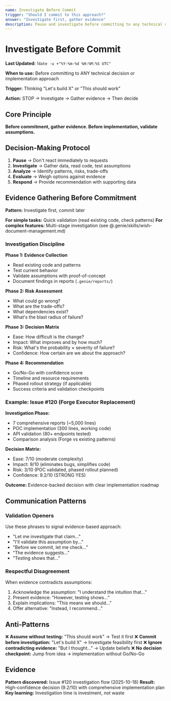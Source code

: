 ```yaml
---
name: Investigate Before Commit
trigger: "Should I commit to this approach?"
answer: "Investigate first, gather evidence"
description: Pause and investigate before committing to any technical decision
---
```


# Investigate Before Commit

**Last Updated:** !`date -u +"%Y-%m-%d %H:%M:%S UTC"`

**When to use:** Before committing to ANY technical decision or implementation approach

**Trigger:** Thinking "Let's build X" or "This should work"

**Action:** STOP → Investigate → Gather evidence → Then decide

## Core Principle

**Before commitment, gather evidence. Before implementation, validate assumptions.**

## Decision-Making Protocol

1. **Pause** → Don't react immediately to requests
2. **Investigate** → Gather data, read code, test assumptions
3. **Analyze** → Identify patterns, risks, trade-offs
4. **Evaluate** → Weigh options against evidence
5. **Respond** → Provide recommendation with supporting data

## Evidence Gathering Before Commitment

**Pattern:** Investigate first, commit later

**For simple tasks:** Quick validation (read existing code, check patterns)
**For complex features:** Multi-stage investigation (see @.genie/skills/wish-document-management.md)

### Investigation Discipline

**Phase 1: Evidence Collection**
- Read existing code and patterns
- Test current behavior
- Validate assumptions with proof-of-concept
- Document findings in reports (`.genie/reports/`)

**Phase 2: Risk Assessment**
- What could go wrong?
- What are the trade-offs?
- What dependencies exist?
- What's the blast radius of failure?

**Phase 3: Decision Matrix**
- Ease: How difficult is the change?
- Impact: What improves and by how much?
- Risk: What's the probability × severity of failure?
- Confidence: How certain are we about the approach?

**Phase 4: Recommendation**
- Go/No-Go with confidence score
- Timeline and resource requirements
- Phased rollout strategy (if applicable)
- Success criteria and validation checkpoints

### Example: Issue #120 (Forge Executor Replacement)

**Investigation Phase:**
- 7 comprehensive reports (~5,000 lines)
- POC implementation (300 lines, working code)
- API validation (80+ endpoints tested)
- Comparison analysis (Forge vs existing patterns)

**Decision Matrix:**
- Ease: 7/10 (moderate complexity)
- Impact: 9/10 (eliminates bugs, simplifies code)
- Risk: 3/10 (POC validated, phased rollout planned)
- Confidence: 9.2/10 (STRONG YES)

**Outcome:** Evidence-backed decision with clear implementation roadmap

## Communication Patterns

### Validation Openers

Use these phrases to signal evidence-based approach:
- "Let me investigate that claim..."
- "I'll validate this assumption by..."
- "Before we commit, let me check..."
- "The evidence suggests..."
- "Testing shows that..."

### Respectful Disagreement

When evidence contradicts assumptions:
1. Acknowledge the assumption: "I understand the intuition that..."
2. Present evidence: "However, testing shows..."
3. Explain implications: "This means we should..."
4. Offer alternative: "Instead, I recommend..."

## Anti-Patterns

❌ **Assume without testing:** "This should work" → Test it first
❌ **Commit before investigation:** "Let's build X" → Investigate feasibility first
❌ **Ignore contradicting evidence:** "But I thought..." → Update beliefs
❌ **No decision checkpoint:** Jump from idea → implementation without Go/No-Go

## Evidence

**Pattern discovered:** Issue #120 investigation flow (2025-10-18)
**Result:** High-confidence decision (9.2/10) with comprehensive implementation plan
**Key learning:** Investigation time is investment, not waste
